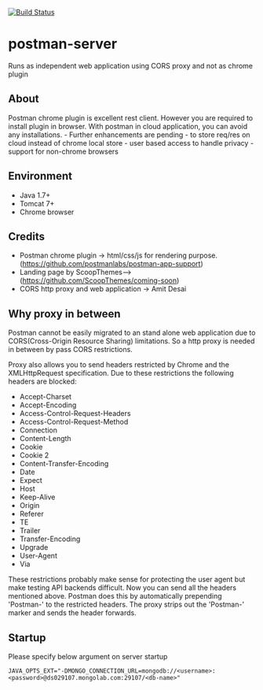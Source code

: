 [![Build Status](https://travis-ci.org/amitdesai03/postman-server.svg)](https://travis-ci.org/amitdesai03/postman-server)

# postman-server
Runs as independent web application using CORS proxy and not as chrome plugin

## About
Postman chrome plugin is excellent rest client. 
However you are required to install plugin in browser.
With postman in cloud application, you can avoid any installations.
    - Further enhancements are pending
        - to store req/res on cloud instead of chrome local store
        - user based access to handle privacy
        - support for non-chrome browsers
    
## Environment
- Java 1.7+
- Tomcat 7+
- Chrome browser

## Credits
- Postman chrome plugin -> html/css/js for rendering purpose. (https://github.com/postmanlabs/postman-app-support)
- Landing page by ScoopThemes--> (https://github.com/ScoopThemes/coming-soon)
- CORS http proxy and web application -> Amit Desai

## Why proxy in between
Postman cannot be easily migrated to an stand alone web application due to CORS(Cross-Origin Resource Sharing) limitations.
So a http proxy is needed in between by pass CORS restrictions.

Proxy also allows you to send headers restricted by Chrome and the XMLHttpRequest specification. Due to these restrictions the following headers are blocked:

- Accept-Charset
- Accept-Encoding
- Access-Control-Request-Headers
- Access-Control-Request-Method
- Connection
- Content-Length
- Cookie
- Cookie 2
- Content-Transfer-Encoding
- Date
- Expect
- Host
- Keep-Alive
- Origin
- Referer
- TE
- Trailer
- Transfer-Encoding
- Upgrade
- User-Agent
- Via

These restrictions probably make sense for protecting the user agent but make testing API backends difficult.
Now you can send all the headers mentioned above. Postman does this by automatically prepending 'Postman-' to the restricted headers. The proxy strips out the 'Postman-' marker and sends the header forwards.
 
## Startup
 Please specify below argument on server startup
 
 `JAVA_OPTS_EXT="-DMONGO_CONNECTION_URL=mongodb://<username>:<password>@ds029107.mongolab.com:29107/<db-name>"`
